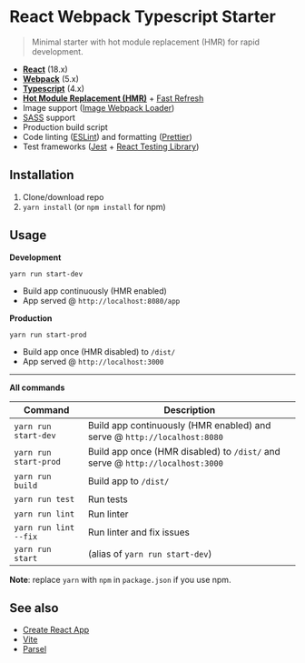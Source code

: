 # React Webpack Typescript Starter
> Minimal starter with hot module replacement (HMR) for rapid development.

* **[React](https://facebook.github.io/react/)** (18.x)
* **[Webpack](https://webpack.js.org/)** (5.x)
* **[Typescript](https://www.typescriptlang.org/)** (4.x)
* **[Hot Module Replacement (HMR)](https://webpack.js.org/concepts/hot-module-replacement/)** + [Fast Refresh](https://github.com/pmmmwh/react-refresh-webpack-plugin)
* Image support ([Image Webpack Loader](https://github.com/tcoopman/image-webpack-loader))
* [SASS](http://sass-lang.com/) support
* Production build script
* Code linting ([ESLint](https://github.com/eslint/eslint)) and formatting ([Prettier](https://github.com/prettier/prettier))
* Test frameworks ([Jest](https://facebook.github.io/jest/) + [React Testing Library](https://testing-library.com/docs/react-testing-library/intro))

## Installation
1. Clone/download repo
2. `yarn install` (or `npm install` for npm)

## Usage
**Development**

`yarn run start-dev`

* Build app continuously (HMR enabled)
* App served @ `http://localhost:8080/app`

**Production**

`yarn run start-prod`

* Build app once (HMR disabled) to `/dist/`
* App served @ `http://localhost:3000`

---

**All commands**

Command | Description
--- | ---
`yarn run start-dev` | Build app continuously (HMR enabled) and serve @ `http://localhost:8080`
`yarn run start-prod` | Build app once (HMR disabled) to `/dist/` and serve @ `http://localhost:3000`
`yarn run build` | Build app to `/dist/`
`yarn run test` | Run tests
`yarn run lint` | Run linter
`yarn run lint --fix` | Run linter and fix issues
`yarn run start` | (alias of `yarn run start-dev`)

**Note**: replace `yarn` with `npm` in `package.json` if you use npm.

## See also
* [Create React App](https://github.com/facebook/create-react-app)
* [Vite](https://vitejs.dev/)
* [Parsel](https://parceljs.org/)
